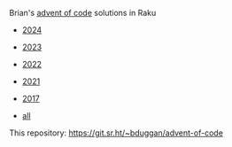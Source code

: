 Brian's [advent of code](https://adventofcode.com/) solutions in Raku

* [2024](https://git.sr.ht/~bduggan/advent-of-code/tree/master/item/2024)

* [2023](https://git.sr.ht/~bduggan/advent-of-code/tree/master/item/2023)

* [2022](https://git.sr.ht/~bduggan/advent-of-code/tree/master/item/2022)

* [2021](https://git.sr.ht/~bduggan/advent-of-code/tree/master/item/2021)

* [2017](https://git.sr.ht/~bduggan/advent-of-code/tree/master/item/2017)

* [all](https://git.sr.ht/~bduggan/advent-of-code/tree/master/)

This repository: https://git.sr.ht/~bduggan/advent-of-code

